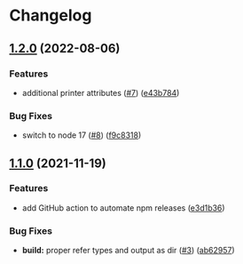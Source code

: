 # Changelog

## [1.2.0](https://www.github.com/artiebits/unix-print/compare/v1.1.0...v1.2.0) (2022-08-06)


### Features

* additional printer attributes ([#7](https://www.github.com/artiebits/unix-print/issues/7)) ([e43b784](https://www.github.com/artiebits/unix-print/commit/e43b78456e4519977b2ec614fa83540f8d280516))


### Bug Fixes

* switch to node 17 ([#8](https://www.github.com/artiebits/unix-print/issues/8)) ([f9c8318](https://www.github.com/artiebits/unix-print/commit/f9c83186f7efa89e91800164273766a632287d90))

## [1.1.0](https://www.github.com/artiebits/unix-print/compare/v1.0.1...v1.1.0) (2021-11-19)


### Features

* add GitHub action to automate npm releases ([e3d1b36](https://www.github.com/artiebits/unix-print/commit/e3d1b367e11be0a214855d1f5289e842ae428609))


### Bug Fixes

* **build:** proper refer types and output as dir ([#3](https://www.github.com/artiebits/unix-print/issues/3)) ([ab62957](https://www.github.com/artiebits/unix-print/commit/ab6295783db8bc31122f5fa923a1a4b14b012000))
